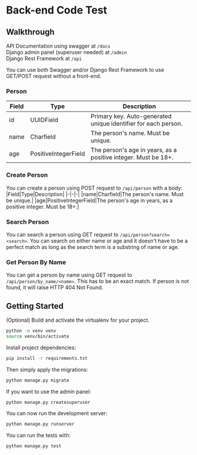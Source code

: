 # Back-end Code Test
## Walkthrough

API Documentation using swagger at ``/docs``\
Django admin panel (superuser needed) at ``/admin``\
Django Rest Framework at ``/api``

You can use both Swagger and/or Django Rest Framework to use GET/POST request without a front-end. 

### Person
|Field|Type|Description|
|-|-|-|
|id|UUIDField|Primary key. Auto-generated unique identifier for each person.|
|name|Charfield|The person's name. Must be unique.|
|age|PositiveIntegerField|The person's age in years, as a positive integer. Must be 18+.|

### Create Person

You can create a person using POST request to ``/api/person`` with a body:
|Field|Type|Description|
|-|-|-|
|name|Charfield|The person's name. Must be unique.|
|age|PositiveIntegerField|The person's age in years, as a positive integer. Must be 18+.|

### Search Person
You can search a person using GET request to ``/api/person?search=<search>``.
You can search on either name or age and it doesn't have to be a perfect match as long as the search term is a substring of name or age.

### Get Person By Name
You can get a person by name using GET request to ``/api/person/by_name/<name>``.
This has to be an exact match. If person is not found, it will raise HTTP 404 Not Found.

## Getting Started

(Optional) Build and activate the virtualenv for your project.

```bash
python -m venv venv
source venv/bin/activate
```

Install project dependencies:

```bash
pip install -r requirements.txt
```

Then simply apply the migrations:

```bash
python manage.py migrate
```

If you want to use the admin panel:

```bash
python manage.py createsuperuser
```


You can now run the development server:

```bash
python manage.py runserver
```

You can run the tests with:

```bash
python manage.py test
```